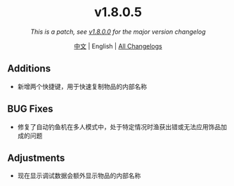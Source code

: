 ﻿<h1 align="center">v1.8.0.5</h1>

<div align="center">

*This is a patch, see [v1.8.0.0](v1.8.0.0.md) for the major version changelog*

[中文](../zh/v1.8.0.5.md) | English | [All Changelogs](../../ChangeLog-en.md)

</div>

## Additions

- 新增两个快捷键，用于快速复制物品的内部名称

## BUG Fixes

- 修复了自动钓鱼机在多人模式中，处于特定情况时渔获出错或无法应用饰品加成的问题

## Adjustments

- 现在显示调试数据会额外显示物品的内部名称